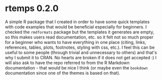 # rtemps 0.2.0

A simple R package that I created in order to have some quick templates with code examples that would be beneficial especially for beginners.
I checked the `rmdformats` package but the templates it generates are empty, so this makes users read documentation, etc. so it felt not so much proper for a beginner who wants to have everything in one place (citing, links, references, tables, plots, footnotes, styling with css, etc.).
I feel this can be useful to some people (through trivial and unnecessary to others) and that's why I submit it to CRAN. No hearts are broken if it does not get accepted :)
I will also ask to have the repo referred to from the R Markdown documentation - that would be nice I think (or maybe even the `bookdown` documentation since one of the themes is based on that).
